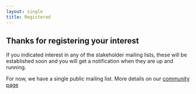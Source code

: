 ```yaml
---
layout: single
title: Registered
---
```


## Thanks for registering your interest

If you indicated interest in any of the stakeholder mailing lists, these will be established soon and you will get a notification when they are up and running.

For now, we have a single public mailing list. More details on our [community page](/pages/community.html)

